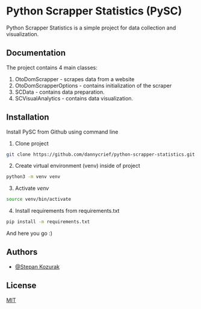 # Python Scrapper Statistics (PySC)

Python Scrapper Statistics is a simple project for data collection and visualization.

## Documentation

The project contains 4 main classes:

1. OtoDomScrapper - scrapes data from a website
2. OtoDomScrapperOptions - contains initialization of the scraper
3. SCData - contains data preparation.
4. SCVisualAnalytics - contains data visualization.

## Installation

Install PySC from Github using command line

1. Clone project

```bash
git clone https://github.com/dannycrief/python-scrapper-statistics.git
```

2. Create virtual environment (venv) inside of project

```bash
python3 -m venv venv
```

3. Activate *venv*

```bash
source venv/bin/activate
```

4. Install requirements from requirements.txt

```bash
pip install -m requirements.txt
```

And here you go :)

## Authors

- [@Stepan Kozurak](https://github.com/dannycrief)

## License

[MIT](https://choosealicense.com/licenses/mit/)
